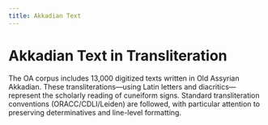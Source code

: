 ```yaml
---
title: Akkadian Text
---
```


# Akkadian Text in Transliteration

The OA corpus includes 13,000 digitized texts written in Old Assyrian Akkadian. These transliterations—using Latin letters and diacritics—represent the scholarly reading of cuneiform signs. Standard transliteration conventions (ORACC/CDLI/Leiden) are followed, with particular attention to preserving determinatives and line-level formatting.
